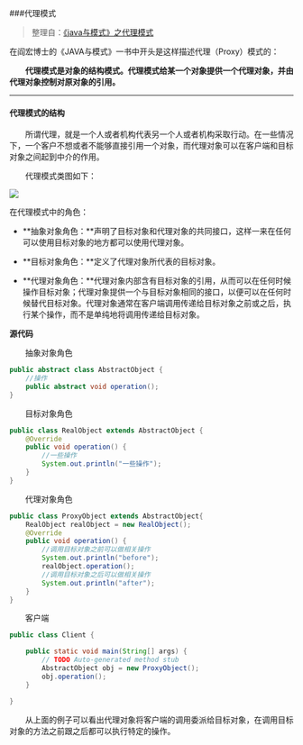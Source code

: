###代理模式
>整理自：[《java与模式》之代理模式](http://www.cnblogs.com/java-my-life/archive/2012/04/23/2466712.html)

在阎宏博士的《JAVA与模式》一书中开头是这样描述代理（Proxy）模式的：

　　**代理模式是对象的结构模式。代理模式给某一个对象提供一个代理对象，并由代理对象控制对原对象的引用。**

_ _ _

#### **代理模式的结构**

　　所谓代理，就是一个人或者机构代表另一个人或者机构采取行动。在一些情况下，一个客户不想或者不能够直接引用一个对象，而代理对象可以在客户端和目标对象之间起到中介的作用。

　　代理模式类图如下：

![](https://github.com/liyayu/study-notes/blob/master/note-markdown-image/design-pattern/proxy/1.png?raw=true)

在代理模式中的角色：

- **抽象对象角色：**声明了目标对象和代理对象的共同接口，这样一来在任何可以使用目标对象的地方都可以使用代理对象。

- **目标对象角色：**定义了代理对象所代表的目标对象。

- **代理对象角色：**代理对象内部含有目标对象的引用，从而可以在任何时候操作目标对象；代理对象提供一个与目标对象相同的接口，以便可以在任何时候替代目标对象。代理对象通常在客户端调用传递给目标对象之前或之后，执行某个操作，而不是单纯地将调用传递给目标对象。

**源代码**

　　抽象对象角色

```java
public abstract class AbstractObject {
    //操作
    public abstract void operation();
}
```
　　目标对象角色

```java
public class RealObject extends AbstractObject {
    @Override
    public void operation() {
        //一些操作
        System.out.println("一些操作");
    }
}

```
　　代理对象角色
```java
public class ProxyObject extends AbstractObject{
    RealObject realObject = new RealObject();
    @Override
    public void operation() {
        //调用目标对象之前可以做相关操作
        System.out.println("before");        
        realObject.operation();        
        //调用目标对象之后可以做相关操作
        System.out.println("after");
    }
}
```
　　客户端
```java
public class Client {

    public static void main(String[] args) {
        // TODO Auto-generated method stub
        AbstractObject obj = new ProxyObject();
        obj.operation();
    }

}
```
　　从上面的例子可以看出代理对象将客户端的调用委派给目标对象，在调用目标对象的方法之前跟之后都可以执行特定的操作。

